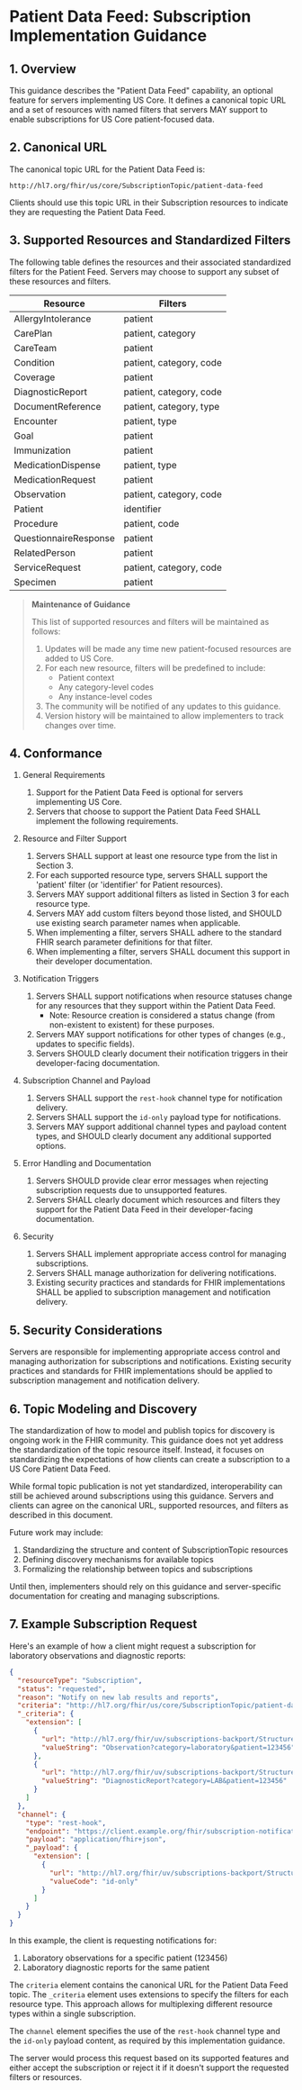 # Patient Data Feed: Subscription Implementation Guidance

## 1. Overview

This guidance describes the "Patient Data Feed" capability, an optional feature for servers implementing US Core. It defines a canonical topic URL and a set of resources with named filters that servers MAY support to enable subscriptions for US Core patient-focused data.

## 2. Canonical URL

The canonical topic URL for the Patient Data Feed is:

`http://hl7.org/fhir/us/core/SubscriptionTopic/patient-data-feed`

Clients should use this topic URL in their Subscription resources to indicate they are requesting the Patient Data Feed.

## 3. Supported Resources and Standardized Filters

The following table defines the resources and their associated standardized filters for the Patient Feed. Servers may choose to support any subset of these resources and filters.

| Resource | Filters |
|----------|---------|
| AllergyIntolerance | patient |
| CarePlan | patient, category |
| CareTeam | patient |
| Condition | patient, category, code |
| Coverage | patient |
| DiagnosticReport | patient, category, code |
| DocumentReference | patient, category, type |
| Encounter | patient, type |
| Goal | patient |
| Immunization | patient |
| MedicationDispense | patient, type |
| MedicationRequest | patient |
| Observation | patient, category, code |
| Patient | identifier |
| Procedure | patient, code |
| QuestionnaireResponse | patient |
| RelatedPerson | patient |
| ServiceRequest | patient, category, code |
| Specimen | patient |

> **Maintenance of Guidance**
> 
> This list of supported resources and filters will be maintained as follows:
> 
> 1. Updates will be made any time new patient-focused resources are added to US Core.
> 2. For each new resource, filters will be predefined to include:
>    - Patient context
>    - Any category-level codes
>    - Any instance-level codes
> 3. The community will be notified of any updates to this guidance.
> 4. Version history will be maintained to allow implementers to track changes over time.

## 4. Conformance

1. General Requirements
   1. Support for the Patient Data Feed is optional for servers implementing US Core.
   1. Servers that choose to support the Patient Data Feed SHALL implement the following requirements.

2. Resource and Filter Support
   1. Servers SHALL support at least one resource type from the list in Section 3.
   1. For each supported resource type, servers SHALL support the 'patient' filter (or 'identifier' for Patient resources).
   1. Servers MAY support additional filters as listed in Section 3 for each resource type.
   1. Servers MAY add custom filters beyond those listed, and SHOULD use existing search parameter names when applicable.
   1. When implementing a filter, servers SHALL adhere to the standard FHIR search parameter definitions for that filter.
   2. When implementing a filter, servers SHALL document this support in their developer documentation.

3. Notification Triggers
   1. Servers SHALL support notifications when resource statuses change for any resources that they support within the Patient Data Feed.
      - Note: Resource creation is considered a status change (from non-existent to existent) for these purposes.
   1. Servers MAY support notifications for other types of changes (e.g., updates to specific fields).
   1. Servers SHOULD clearly document their notification triggers in their developer-facing documentation.

4. Subscription Channel and Payload
   1. Servers SHALL support the `rest-hook` channel type for notification delivery.
   1. Servers SHALL support the `id-only` payload type for notifications.
   1. Servers MAY support additional channel types and payload content types, and SHOULD clearly document any additional supported options.

5. Error Handling and Documentation
   1. Servers SHOULD provide clear error messages when rejecting subscription requests due to unsupported features.
   1. Servers SHALL clearly document which resources and filters they support for the Patient Data Feed in their developer-facing documentation.

6. Security
   1. Servers SHALL implement appropriate access control for managing subscriptions.
   1. Servers SHALL manage authorization for delivering notifications.
   1. Existing security practices and standards for FHIR implementations SHALL be applied to subscription management and notification delivery.

## 5. Security Considerations

Servers are responsible for implementing appropriate access control and managing authorization for subscriptions and notifications. Existing security practices and standards for FHIR implementations should be applied to subscription management and notification delivery.

## 6. Topic Modeling and Discovery

The standardization of how to model and publish topics for discovery is ongoing work in the FHIR community. This guidance does not yet address the standardization of the topic resource itself. Instead, it focuses on standardizing the expectations of how clients can create a subscription to a US Core Patient Data Feed.

While formal topic publication is not yet standardized, interoperability can still be achieved around subscriptions using this guidance. Servers and clients can agree on the canonical URL, supported resources, and filters as described in this document.

Future work may include:
1. Standardizing the structure and content of SubscriptionTopic resources
2. Defining discovery mechanisms for available topics
3. Formalizing the relationship between topics and subscriptions

Until then, implementers should rely on this guidance and server-specific documentation for creating and managing subscriptions.

## 7. Example Subscription Request

Here's an example of how a client might request a subscription for laboratory observations and diagnostic reports:

```json
{
  "resourceType": "Subscription",
  "status": "requested",
  "reason": "Notify on new lab results and reports",
  "criteria": "http://hl7.org/fhir/us/core/SubscriptionTopic/patient-data-feed",
  "_criteria": {
    "extension": [
      {
        "url": "http://hl7.org/fhir/uv/subscriptions-backport/StructureDefinition/backport-filter-criteria",
        "valueString": "Observation?category=laboratory&patient=123456"
      },
      {
        "url": "http://hl7.org/fhir/uv/subscriptions-backport/StructureDefinition/backport-filter-criteria",
        "valueString": "DiagnosticReport?category=LAB&patient=123456"
      }
    ]
  },
  "channel": {
    "type": "rest-hook",
    "endpoint": "https://client.example.org/fhir/subscription-notification",
    "payload": "application/fhir+json",
    "_payload": {
      "extension": [
        {
          "url": "http://hl7.org/fhir/uv/subscriptions-backport/StructureDefinition/backport-payload-content",
          "valueCode": "id-only"
        }
      ]
    }
  }
}
```

In this example, the client is requesting notifications for:
1. Laboratory observations for a specific patient (123456)
2. Laboratory diagnostic reports for the same patient

The `criteria` element contains the canonical URL for the Patient Data Feed topic. The `_criteria` element uses extensions to specify the filters for each resource type. This approach allows for multiplexing different resource types within a single subscription.

The `channel` element specifies the use of the `rest-hook` channel type and the `id-only` payload content, as required by this implementation guidance.

The server would process this request based on its supported features and either accept the subscription or reject it if it doesn't support the requested filters or resources.
